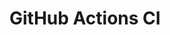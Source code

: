 # GitHub Actions CI


















































































































































































































































































































































































































































































































































































































































































































































































































































































































































































































































































































































































































































































































































































































































































































































































































































































































































































































































































































































































































































































































































































































































































































































































































































































































































































































































































































































































































































































































































































































































































































































































































































































